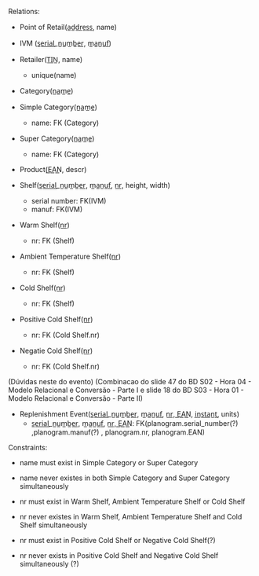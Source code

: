 Relations:

- Point of Retail(a̲d̲d̲r̲e̲s̲s̲, name)

- IVM (s̲e̲r̲i̲a̲l̲_n̲u̲m̲b̲e̲r̲, m̲a̲n̲u̲f̲)

- Retailer(T̲I̲N̲, name)

  - unique(name)

- Category(n̲a̲m̲e̲)

- Simple Category(n̲a̲m̲e̲)

  - name: FK (Category)

- Super Category(n̲a̲m̲e̲)

  - name: FK (Category)

- Product(E͟A͟N͟, descr)

- Shelf(s̲e̲r̲i̲a̲l̲_n̲u̲m̲b̲e̲r̲, m̲a̲n̲u̲f̲, n̲r̲, height, width)

  - serial number: FK(IVM)
  - manuf: FK(IVM)

- Warm Shelf(n̲r̲)

  - nr: FK (Shelf)

- Ambient Temperature Shelf(n̲r̲)

  - nr: FK (Shelf)

- Cold Shelf(n̲r̲)

  - nr: FK (Shelf)

- Positive Cold Shelf(n̲r̲)

  - nr: FK (Cold Shelf.nr)

- Negatie Cold Shelf(n̲r̲)

  - nr: FK (Cold Shelf.nr)

(Dúvidas neste do evento)
(Combinacao do slide 47 do BD S02 - Hora 04 - Modelo Relacional e Conversão - Parte I e
slide 18 do BD S03 - Hora 01 - Modelo Relacional e Conversão - Parte II)

- Replenishment Event(s̲e̲r̲i̲a̲l̲_n̲u̲m̲b̲e̲r̲, m̲a̲n̲u̲f̲, n̲r̲, E͟A͟N͟, i̲n̲s̲t̲a̲n̲t̲, units)
  - s̲e̲r̲i̲a̲l̲_n̲u̲m̲b̲e̲r̲, m̲a̲n̲u̲f̲, n̲r̲, E͟A͟N͟: FK(planogram.serial_number(?) ,planogram.manuf(?) , planogram.nr, planogram.EAN)

Constraints:

- name must exist in Simple Category or Super Category
- name never existes in both Simple Category and Super Category simultaneously

- nr must exist in Warm Shelf, Ambient Temperature Shelf or Cold Shelf
- nr never existes in Warm Shelf, Ambient Temperature Shelf and Cold Shelf simultaneously

- nr must exist in Positive Cold Shelf or Negative Cold Shelf(?)
- nr never exists in Positive Cold Shelf and Negative Cold Shelf simultaneously (?)
